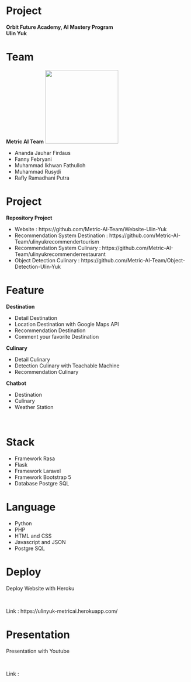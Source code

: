 # Project
<strong>Orbit Future Academy, AI Mastery Program</strong>
<br>
<strong>Ulin Yuk</strong>

# Team
<strong>Metric AI Team</strong>
<img src="https://avatars.githubusercontent.com/u/105159796?s=400&u=e7cbe28bd04cca26e7930d0cddf1c19508f4fe68&v=4" width="200">
<br>
<ul>
    <li>Ananda Jauhar Firdaus</li>
    <li>Fanny Febryani</li>
    <li>Muhammad Ikhwan Fathulloh</li>
    <li>Muhammad Rusydi</li>
    <li>Rafly Ramadhani Putra</li>
</ul>

# Project
<strong>Repository Project</strong>
<ul>
    <li>Website : https://github.com/Metric-AI-Team/Website-Ulin-Yuk</li>
    <li>Recommendation System Destination : https://github.com/Metric-AI-Team/ulinyukrecommendertourism</li>
    <li>Recommendation System Culinary : https://github.com/Metric-AI-Team/ulinyukrecommenderrestaurant</li>
    <li>Object Detection Culinary : https://github.com/Metric-AI-Team/Object-Detection-Ulin-Yuk</li>
</ul>

# Feature 
<strong>Destination</strong>
<ul>
    <li>Detail Destination</li>
    <li>Location Destination with Google Maps API</li>
    <li>Recommendation Destination</li>
    <li>Comment your favorite Destination</li>
</ul>

<strong>Culinary</strong>
<ul>
    <li>Detail Culinary</li>
    <li>Detection Culinary with Teachable Machine</li>
    <li>Recommendation Culinary</li>
</ul>

<strong>Chatbot</strong>
<ul>
    <li>Destination</li>
    <li>Culinary</li>
    <li>Weather Station</li>
</ul>
<br>

# Stack
<ul>
    <li>Framework Rasa</li>
    <li>Flask</li>
    <li>Framework Laravel</li>
    <li>Framework Bootstrap 5</li>
    <li>Database Postgre SQL</li>
</ul>

# Language
<ul>
    <li>Python</li>
    <li>PHP</li>
    <li>HTML and CSS</li>
    <li>Javascript and JSON</li>
    <li>Postgre SQL</li>
</ul>

# Deploy
<p>Deploy Website with Heroku</p>
<br>
<p>Link : https://ulinyuk-metricai.herokuapp.com/</p>

# Presentation
<p>Presentation with Youtube</p>
<br>
<p>Link : </p>

